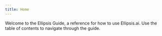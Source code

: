 ```yaml
---
title: Home
---
```


Welcome to the Ellipsis Guide, a reference for how to use Ellipsis.ai. Use the table of contents to navigate through the guide.

